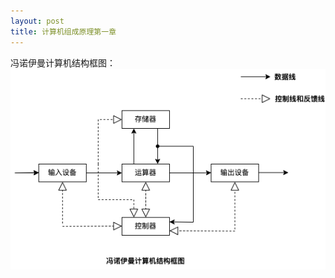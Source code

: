 ```yaml
---
layout: post
title: 计算机组成原理第一章
---
```


冯诺伊曼计算机结构框图：  
![](https://github.com/ijava-debug/pic/blob/main/%E5%86%AF%E8%AF%BA%E4%BC%8A%E6%9B%BC%E8%AE%A1%E7%AE%97%E6%9C%BA%E7%BB%93%E6%9E%84%E6%A1%86%E5%9B%BE.png)
